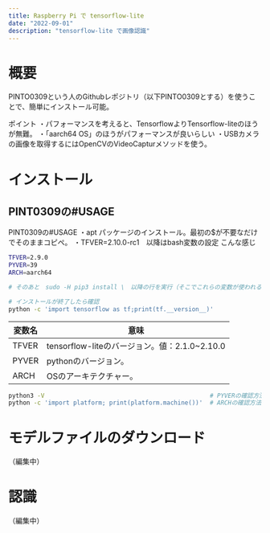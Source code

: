 ```yaml
---
title: Raspberry Pi で tensorflow-lite
date: "2022-09-01"
description: "tensorflow-lite で画像認識"
---
```


# 概要
PINTO0309という人のGithubレポジトリ（以下PINTO0309とする）を使うことで、簡単にインストール可能。

ポイント
・パフォーマンスを考えると、TensorflowよりTensorflow-liteのほうが無難。
・「aarch64 OS」のほうがパフォーマンスが良いらしい
・USBカメラの画像を取得するにはOpenCVのVideoCapturメソッドを使う。

# インストール
## PINT0309の#USAGE

PINT0309の#USAGE
・apt パッケージのインストール。最初の$が不要なだけでそのままコピペ。
・TFVER=2.10.0-rc1　以降はbash変数の設定
こんな感じ
```bash
TFVER=2.9.0
PYVER=39
ARCH=aarch64

# そのあと　sudo -H pip3 install \　以降の行を実行（そこでこれらの変数が使われる）

# インストールが終了したら確認
python -c 'import tensorflow as tf;print(tf.__version__)'
```

| 変数名 |  意味 |
| ---- | ---- |
| TFVER | tensorflow-liteのバージョン。値：2.1.0~2.10.0 |
| PYVER | pythonのバージョン。 |
| ARCH | OSのアーキテクチャー。 |


```bash
python3 -V							                    # PYVERの確認方法
python -c 'import platform; print(platform.machine())'	# ARCHの確認方法
```


# モデルファイルのダウンロード
（編集中）


# 認識
（編集中）
